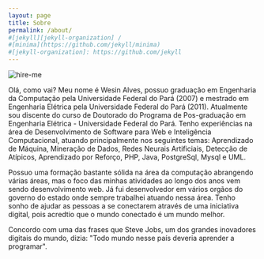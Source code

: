 ```yaml
---
layout: page
title: Sobre
permalink: /about/
#[jekyll][jekyll-organization] /
#[minima](https://github.com/jekyll/minima)
#[jekyll-organization]: https://github.com/jekyll
---
```


![hire-me]({{"/assests/img/about/MG_5549.jpg"}})

Olá, como vai? Meu nome é Wesin Alves, possuo graduação em Engenharia da Computação pela Universidade Federal do Pará (2007) e mestrado em Engenharia Elétrica pela Universidade Federal do Pará (2011). Atualmente sou discente do curso de Doutorado do Programa de Pos-graduação em Engenharia Elétrica - Universidade Federal do Pará. Tenho experiências na área de Desenvolvimento de Software para Web e Inteligência Computacional, atuando principalmente nos seguintes temas: Aprendizado de Máquina, Mineração de Dados, Redes Neurais Artificiais, Detecção de Atípicos, Aprendizado por Reforço, PHP, Java, PostgreSql, Mysql e UML.

Possuo uma formação bastante sólida na área da computação abrangendo várias áreas, mas o foco das minhas atividades ao longo dos anos vem sendo desenvolvimento web. Já fui desenvolvedor em vários orgãos do governo do estado onde sempre trabalhei atuando nessa área. Tenho sonho de ajudar as pessoas a se conectarem através de uma iniciativa digital, pois acredtio que o mundo conectado é um mundo melhor.

Concordo com uma das frases que Steve Jobs, um dos grandes inovadores digitais do mundo, dizia: "Todo mundo nesse país deveria aprender a programar".

